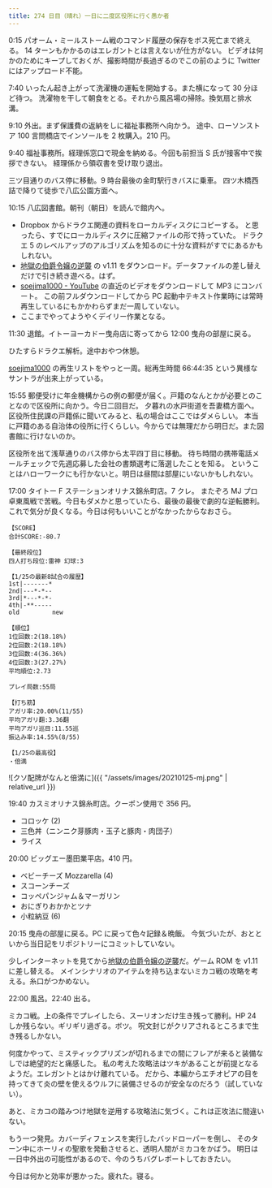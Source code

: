 ```yaml
---
title: 274 日目（晴れ）一日に二度区役所に行く愚か者
---
```


0:15 パオーム・ミールストーム戦のコマンド履歴の保存をボス死亡まで終える。
14 ターンもかかるのはエレガントとは言えないが仕方がない。
ビデオは何かのためにキープしておくが、撮影時間が長過ぎるのでこの前のように Twitter にはアップロード不能。

7:40 いったん起き上がって洗濯機の運転を開始する。また横になって 30 分ほど待つ。
洗濯物を干して朝食をとる。それから風呂場の掃除。換気扇と排水溝。

9:10 外出。まず保護費の返納をしに福祉事務所へ向かう。
途中、ローソンストア 100 言問橋店でインソールを 2 枚購入。210 円。

9:40 福祉事務所。経理係窓口で現金を納める。今回も前担当 S 氏が接客中で挨拶できない。
経理係から領収書を受け取り退出。

三ツ目通りのバス停に移動。9 時台最後の金町駅行きバスに乗車。
四ツ木橋西詰で降りて徒歩で八広公園方面へ。

10:15 八広図書館。朝刊（朝日）を読んで館内へ。

* Dropbox からドラクエ関連の資料をローカルディスクにコピーする。
  と思ったら、すでにローカルディスクに圧縮ファイルの形で持っていた。
  ドラクエ 5 のレベルアップのアルゴリズムを知るのに十分な資料がすでにあるかもしれない。
* [地獄の伯爵令嬢の逆襲][bshf21] の v1.11 をダウンロード。データファイルの差し替えだけで引き続き遊べる。はず。
* [soejima1000 - YouTube][soejima1000] の直近のビデオをダウンロードして MP3 にコンバート。
  この前フルダウンロードしてから PC 起動中テキスト作業時には常時再生しているにもかかわらずまだ一周していない。
* ここまでやってようやくデイリー作業となる。

11:30 退館。イトーヨーカドー曳舟店に寄ってから 12:00 曳舟の部屋に戻る。

ひたすらドラクエ解析。途中おやつ休憩。

[soejima1000] の再生リストをやっと一周。総再生時間 66:44:35 という異様なサントラが出来上がっている。

15:55 郵便受けに年金機構からの例の郵便が届く。戸籍のなんとかが必要とのことなので区役所に向かう。今日二回目だ。
夕暮れの水戸街道を吾妻橋方面へ。区役所住民課の戸籍係に聞いてみると、私の場合はここではダメらしい。
本当に戸籍のある自治体の役所に行くらしい。今からでは無理だから明日だ。また図書館に行けないのか。

区役所を出て浅草通りのバス停から太平四丁目に移動。
待ち時間の携帯電話メールチェックで先週応募した会社の書類選考に落選したことを知る。
ということはハローワークにも行かないと。明日は昼間は部屋にいないかもしれない。

17:00 タイトー F ステーションオリナス錦糸町店。7 クレ。
またぞろ MJ プロ卓東風戦で苦戦。今日もダメかと思っていたら、最後の最後で劇的な逆転勝利。
これで気分が良くなる。今日は何もいいことがなかったからなおさら。

```text
【SCORE】
合計SCORE:-80.7

【最終段位】
四人打ち段位:雷神 幻球:3

【1/25の最新8試合の履歴】
1st|-------*
2nd|---*-*--
3rd|*---*-*-
4th|-**-----
old         new

【順位】
1位回数:2(18.18%)
2位回数:2(18.18%)
3位回数:4(36.36%)
4位回数:3(27.27%)
平均順位:2.73

プレイ局数:55局

【打ち筋】
アガリ率:20.00%(11/55)
平均アガリ翻:3.36翻
平均アガリ巡目:11.55巡
振込み率:14.55%(8/55)

【1/25の最高役】
・倍満
```

![クソ配牌がなんと倍満に]({{ "/assets/images/20210125-mj.png" | relative_url }})

19:40 カスミオリナス錦糸町店。クーポン使用で 356 円。

* コロッケ (2)
* 三色丼（ニンニク芽豚肉・玉子と豚肉・肉団子）
* ライス

20:00 ビッグエー墨田業平店。410 円。

* ベビーチーズ Mozzarella (4)
* スコーンチーズ
* コッペパンジャム＆マーガリン
* おにぎりおかかとツナ
* 小粒納豆 (6)

20:15 曳舟の部屋に戻る。PC に戻って色々記録＆晩飯。
今気づいたが、おとといから当日記をリポジトリーにコミットしていない。

少しインターネットを見てから[地獄の伯爵令嬢の逆襲][bshf21]だ。ゲーム ROM を v1.11 に差し替える。
メインシナリオのアイテムを持ち込まないミカコ戦の攻略を考える。糸口がつかめない。

22:00 風呂。22:40 出る。

ミカコ戦。上の条件でプレイしたら、スーリオンだけ生き残って勝利。HP 24 しか残らない。ギリギリ過ぎる。ボツ。
呪文封じがクリアされるところまで生き残るしかない。

何度かやって、ミスティックプリズンが切れるまでの間にフレアが来ると装備なしでは絶望的だと痛感した。
私の考えた攻略法はツキがあることが前提となるようだ。エレガントとはかけ離れている。
だから、本編からエチオピアの目を持ってきて炎の壁を使えるウルフに装備させるのが安全なのだろう（試していない）。

あと、ミカコの踏みつけ地獄を逆用する攻略法に気づく。これは正攻法に間違いない。

もう一つ発見。カバーディフェンスを実行したバッドローパーを倒し、
そのターン中にホーリィの聖歌を発動させると、透明人間がミカコをかばう。
明日は一日中外出の可能性があるので、今のうちバグレポートしておきたい。

今日は何かと効率が悪かった。疲れた。寝る。

[bshf21]: https://www.freem.ne.jp/win/game/24805
[soejima1000]: https://www.youtube.com/user/soejima1000/videos
